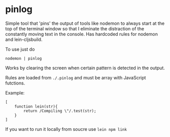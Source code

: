 # pinlog
Simple tool that 'pins' the output of tools like nodemon to always start at the top of the terminal window so that 
I eliminate the distraction of the constantly moving text in the console. Has hardcoded rules for nodemon and lein-cljsbuild. 

To use just do

```
nodemon | pinlog
```

Works by clearing the screen when certain pattern is detected in the output.

Rules are loaded from ```./.pinlog``` and must be array with JavaScript futctions.

Example:
```
[
	function lein(str){
		return /Compiling \"/.test(str);
	}
]
```

If you want to run it locally from soucre use ```lein npm link```


